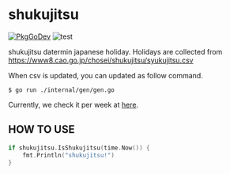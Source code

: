 # shukujitsu

[![PkgGoDev](https://pkg.go.dev/badge/github.com/soh335/shukujitsu)](https://pkg.go.dev/github.com/soh335/shukujitsu) ![test](https://github.com/soh335/shukujitsu/workflows/test/badge.svg)

shukujitsu datermin japanese holiday.
Holidays are collected from https://www8.cao.go.jp/chosei/shukujitsu/syukujitsu.csv

When csv is updated, you can updated as follow command.

```
$ go run ./internal/gen/gen.go
```

Currently, we check it per week at [here](https://github.com/soh335/shukujitsu/actions?query=workflow%3Aupdate).

## HOW TO USE

```go
if shukujitsu.IsShukujitsu(time.Now()) {
    fmt.Println("shukujitsu!")
}
```
